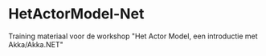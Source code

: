 # HetActorModel-Net
Training materiaal voor de workshop "Het Actor Model, een introductie met Akka/Akka.NET"
